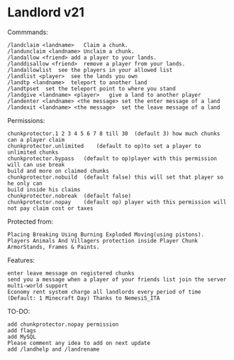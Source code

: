 # Landlord v21

Commmands:

	/landclaim <landname>	Claim a chunk.	
	/landunclaim <landname>	Unclaim a chunk.	
	/landallow <friend>	add a player to your lands.	
	/landdisallow <friend>	remove a player from your lands.	
	/landallowlist	see the players in your allowed list	
	/landlist <player>	see the lands you own	
	/landtp <landname>	teleport to another land	
	/landtpset	set the teleport point to where you stand	
	/landgive <landname> <player>	give a land to another player	
	/landenter <landname> <the message>	set the enter message of a land	
	/landexit <landname> <the message>	set the leave message of a land
Permissions:

	chunkprotector.1 2 3 4 5 6 7 8 till 30	(default 3) how much chunks can a player claim	
	chunkprotector.unlimited	(default to op)to set a player to unlimited chunks	
	chunkprotector.bypass	(default to op)player with this permission will can use break 
	build and more on claimed chunks	
	chunkprotector.nobuild	(default false) this will set that player so he only can 
	build inside his claims	
	chunkprotector.nobreak	(default false)	
	chunkprotector.nopay	(default op) player with this permission will not pay claim cost or taxes

Protected from:

	Placing Breaking Using Burning Exploded Moving(using pistons).
	Players Animals And Villagers protection inside Player Chunk
	ArmorStands, Frames & Paints.

Features:

	enter leave message on registered chunks
	send you a message when a player of your friends list join the server
	multi-world support
	Economy rent system charge all landlords every period of time 
	(Default: 1 Minecraft Day) Thanks to NemesiS_ITA

TO-DO:

	add chunkprotector.nopay permission
	add flags
	add MySQL
	Please comment any idea to add on next update
	add /landhelp and /landrename

 
